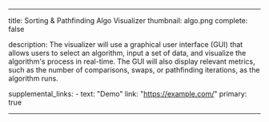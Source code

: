 ---

title: Sorting & Pathfinding Algo Visualizer
thumbnail: algo.png
complete: false

description:
    The visualizer will use a graphical user interface (GUI) that allows users to select an algorithm, input a set of data, and visualize the algorithm's process in real-time. The GUI will also display relevant metrics, such as the number of comparisons, swaps, or pathfinding iterations, as the algorithm runs.

supplemental_links:
    - text: "Demo"
      link: "https://example.com/"
      primary: true

---